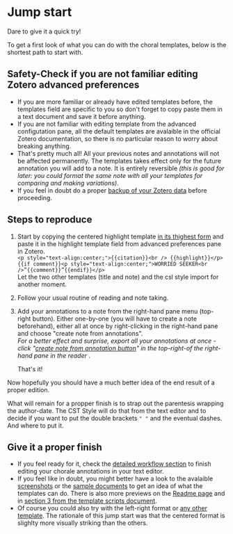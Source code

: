 # Jump start
Dare to give it a quick try!<br>

To get a first look of what you can do with the choral templates, below is the shortest path to start with.

## Safety-Check if you are not familiar editing Zotero advanced preferences
- If you are more familiar or already have edited templates before, the templates field are specific to you so don't forget to copy paste them in a text document and save it before anything.
- If you are not familiar with editing template from the advanced configutation pane, all the default templates are avalaible in the official Zotero documentation, so there is no particular reason to worry about breaking anything.
- That's pretty much all! All your previous notes and annotations will not be affected permanently. The templates takes effect only for the future annotation you will add to a note. It is entirely reversible <i>(this is good for later: you could format the same note with all your templates for comparing and making variations)</i>.
- If you feel in doubt do a proper [backup of your Zotero data](https://www.zotero.org/support/zotero_data#backing_up_your_zotero_data) before proceeding.

## Steps to reproduce
1. Start by copying the centered highlight template [in its thighest form](https://github.com/betamigo98/Choral-Annotations-For-Zotero/blob/main/Template%20Scripts.md#1-centered-formatted-templates) and paste it in the highlight template field from advanced preferences pane in Zotero.<br>
```<p style="text-align:center;">{{citation}}<br /> {{highlight}}</p>{{if comment}}<p style="text-align:center;">WORRIED SEEKER<br />”{{comment}}”{{endif}}</p>```<br>
Let the two other templates (title and note) and the csl style import for another moment.
3. Follow your usual routine of reading and note taking.
4. Add your annotations to a note from the right-hand pane menu (top-right button). Either one-by-one (you will have to create a note beforehand), either all at once by right-clicking in the right-hand pane and choose "create note from annotations".<br>
<i> For a better effect and surprise, export all your annotations at once - click "[create note from annotation button](https://github.com/betamigo98/Choral-Annotations-For-Zotero/blob/main/Screenshots/Zotero%20-%20Making%20Annotations%20And%20Create%20Notes.png)" in the top-right-of the right-hand pane in the reader </i>.

    That's it!

Now hopefully you should have a much better idea of the end result of a proper edition.<br>

What will remain for a propper finish is to strap out the parentesis wrapping the author-date. The CST Style will do that from the text editor and to decide if you want to put the double brackets ```" "``` and the eventual dashes. And where to put it.<br>

## Give it a proper finish
* If you feel ready for it, check the [detailed workflow section](https://github.com/betamigo98/Choral-Annotations-For-Zotero/blob/main/Step-by-Step%20Install%20and%20Workflow.md#step-by-step-install-and-workflow) to finish editing your chorale annotations in your text editor.<br>
* If you feel like in doubt, you might better have a look to the avalaible [screenshots](https://github.com/betamigo98/Choral-Annotations-For-Zotero/tree/main/Screenshots) or the [sample documents](https://github.com/betamigo98/Choral-Annotations-For-Zotero/tree/main/Choral%20Rendering%20-%20Samples) to get an idea of what the templates can do. There is also more previews on the [Readme page](https://github.com/betamigo98/Choral-Annotations-For-Zotero/blob/main/README.md) and in [section 3 from the template scripts document](https://github.com/betamigo98/Choral-Annotations-For-Zotero/blob/main/Template%20Scripts.md#3-other-templates---with-previews).
* Of course you could also try with the left-right format or [any other template](https://github.com/betamigo98/Choral-Annotations-For-Zotero/blob/main/Template%20Scripts.md#template-scripts). The rationale of this jump start was that the centered format is slighlty more visually striking than the others.<br>
